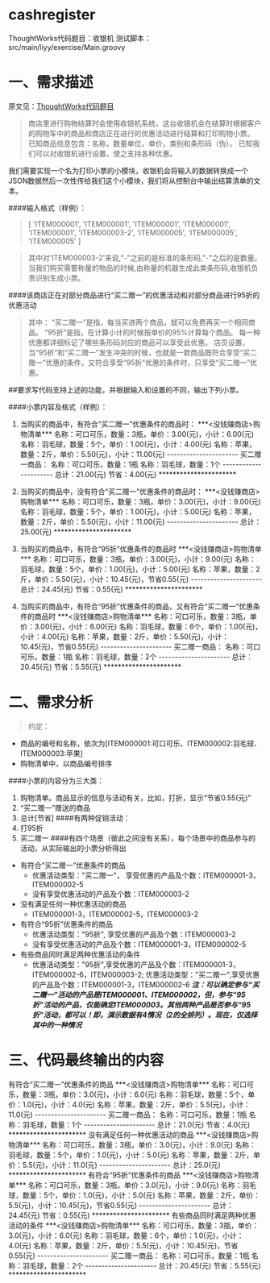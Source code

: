 # cashregister
ThoughtWorks代码题目：收银机
测试脚本：src/main/liyy/exercise/Main.groovy

# 一、需求描述
原文见：[ThoughtWorks代码题目](https://jinshuju.net/f/n0ddSe?from=groupmessage&isappinstalled=0)

>商店里进行购物结算时会使用收银机系统，这台收银机会在结算时根据客户的购物车中的商品和商店正在进行的优惠活动进行结算和打印购物小票。
>已知商品信息包含：名称，数量单位，单价，类别和条形码（伪）。 
>已知我们可以对收银机进行设置，使之支持各种优惠。

我们需要实现一个名为打印小票的小模块，收银机会将输入的数据转换成一个JSON数据然后一次性传给我们这个小模块，我们将从控制台中输出结算清单的文本。

####输入格式（样例）：
>[
    'ITEM000001',
    'ITEM000001',
    'ITEM000001',
    'ITEM000001',
    'ITEM000001',
    'ITEM000003-2',
    'ITEM000005',
    'ITEM000005',
    'ITEM000005'
]

>其中对'ITEM000003-2'来说,"-"之前的是标准的条形码,"-"之后的是数量。 
>当我们购买需要称量的物品的时候,由称量的机器生成此类条形码,收银机负责识别生成小票。

####该商店正在对部分商品进行“买二赠一”的优惠活动和对部分商品进行95折的优惠活动
>其中：
“买二赠一”是指，每当买进两个商品，就可以免费再买一个相同商品。
“95折”是指，在计算小计的时候按单价的95%计算每个商品。
每一种优惠都详细标记了哪些条形码对应的商品可以享受此优惠。
店员设置，当“95折”和“买二赠一”发生冲突的时候，也就是一款商品既符合享受“买二赠一”优惠的条件，又符合享受“95折”优惠的条件时，只享受“买二赠一”优惠。

##要求写代码支持上述的功能，并根据输入和设置的不同，输出下列小票。

####小票内容及格式（样例）：

1. 当购买的商品中，有符合“买二赠一”优惠条件的商品时：
\*\*\*<没钱赚商店>购物清单\*\*\*
名称：可口可乐，数量：3瓶，单价：3.00(元)，小计：6.00(元)
名称：羽毛球，数量：5个，单价：1.00(元)，小计：4.00(元)
名称：苹果，数量：2斤，单价：5.50(元)，小计：11.00(元)
\-\-\-\-\-\-\-\-\-\-\-\-\-\-\-\-\-\-\-\-\-\-
买二赠一商品：
名称：可口可乐，数量：1瓶
名称：羽毛球，数量：1个
\-\-\-\-\-\-\-\-\-\-\-\-\-\-\-\-\-\-\-\-\-\-
总计：21.00(元)
节省：4.00(元)
\*\*\*\*\*\*\*\*\*\*\*\*\*\*\*\*\*\*\*\*\*\*

 

2. 当购买的商品中，没有符合“买二赠一”优惠条件的商品时：
\*\*\*<没钱赚商店>购物清单\*\*\*
名称：可口可乐，数量：3瓶，单价：3.00(元)，小计：9.00(元)
名称：羽毛球，数量：5个，单价：1.00(元)，小计：5.00(元)
名称：苹果，数量：2斤，单价：5.50(元)，小计：11.00(元)
\-\-\-\-\-\-\-\-\-\-\-\-\-\-\-\-\-\-\-\-\-\-
总计：25.00(元)
\*\*\*\*\*\*\*\*\*\*\*\*\*\*\*\*\*\*\*\*\*\*

 

3. 当购买的商品中，有符合“95折”优惠条件的商品时
\*\*\*<没钱赚商店>购物清单\*\*\*
名称：可口可乐，数量：3瓶，单价：3.00(元)，小计：9.00(元)
名称：羽毛球，数量：5个，单价：1.00(元)，小计：5.00(元)
名称：苹果，数量：2斤，单价：5.50(元)，小计：10.45(元)，节省0.55(元)
\-\-\-\-\-\-\-\-\-\-\-\-\-\-\-\-\-\-\-\-\-\-
总计：24.45(元)
节省：0.55(元)
\*\*\*\*\*\*\*\*\*\*\*\*\*\*\*\*\*\*\*\*\*\*

 

4. 当购买的商品中，有符合“95折”优惠条件的商品，又有符合“买二赠一”优惠条件的商品时
\*\*\*<没钱赚商店>购物清单\*\*\*
名称：可口可乐，数量：3瓶，单价：3.00(元)，小计：6.00(元)
名称：羽毛球，数量：6个，单价：1.00(元)，小计：4.00(元)
名称：苹果，数量：2斤，单价：5.50(元)，小计：10.45(元)，节省0.55(元)
\-\-\-\-\-\-\-\-\-\-\-\-\-\-\-\-\-\-\-\-\-\-
买二赠一商品：
名称：可口可乐，数量：1瓶
名称：羽毛球，数量：2个
\-\-\-\-\-\-\-\-\-\-\-\-\-\-\-\-\-\-\-\-\-\-
总计：20.45(元)
节省：5.55(元)
\*\*\*\*\*\*\*\*\*\*\*\*\*\*\*\*\*\*\*\*\*\*

# 二、需求分析
>约定：
  - 商品的编号和名称，依次为[ITEM000001:可口可乐、ITEM000002:羽毛球、ITEM000003:苹果]
  - 购物清单中，以商品编号排序

####小票的内容分为三大类：
1. 购物清单。商品显示的信息与活动有关，比如，打折，显示“节省0.55(元)”
2. “买二赠一”赠送的商品
3. 总计[节省]
####有两种促销活动：
1. 打95折
2. 买二赠一
####有四个场景（彼此之间没有关系），每个场景中的商品参与的活动，从实际输出的小票分析得出
  - 有符合“买二赠一”优惠条件的商品
      + 优惠活动类型："买二赠一"，
        享受优惠的产品及个数：ITEM000001-3，ITEM000002-5
      + 没有享受优惠活动的产品及个数：ITEM000003-2
  - 没有满足任何一种优惠活动的商品
      + ITEM000001-3，ITEM000002-5，ITEM000003-2
  - 有符合“95折”优惠条件的商品
     + 优惠活动类型："95折",
       享受优惠的产品及个数：ITEM000003-2
     + 没有享受优惠活动的产品及个数：ITEM000001-3，ITEM000002-5
  - 有些商品同时满足两种优惠活动的条件
     + 优惠活动类型："95折",享受优惠的产品及个数：ITEM000001-3，ITEM000002-6，ITEM000003-2;
       优惠活动类型："买二赠一",享受优惠的产品及个数：ITEM000001-3，ITEM000002-6
 ***注：可以确定参与“买二赠一”活动的产品是ITEM000001、ITEM000002，但，参与“95折”活动的产品，仅能确定ITEM000003。其他两种产品是否参与“95折”活动，都可以！即，演示数据有4情况（2的全排列）。现在，仅选择其中的一种情况***
       

# 三、代码最终输出的内容
有符合“买二赠一”优惠条件的商品
\*\*\*<没钱赚商店>购物清单\*\*\*
名称：可口可乐，数量：3瓶，单价：3.0(元)，小计：6.0(元)
名称：羽毛球，数量：5个，单价：1.0(元)，小计：4.0(元)
名称：苹果，数量：2斤，单价：5.5(元)，小计：11.0(元)
\-\-\-\-\-\-\-\-\-\-\-\-\-\-\-\-\-\-\-\-\-\-
买二赠一商品：
名称：可口可乐，数量：1瓶
名称：羽毛球，数量：1个
\-\-\-\-\-\-\-\-\-\-\-\-\-\-\-\-\-\-\-\-\-\-
总计：21.0(元)
节省：4.0(元)
\*\*\*\*\*\*\*\*\*\*\*\*\*\*\*\*\*\*\*\*\*\*
没有满足任何一种优惠活动的商品
\*\*\*<没钱赚商店>购物清单\*\*\*
名称：可口可乐，数量：3瓶，单价：3.0(元)，小计：9.0(元)
名称：羽毛球，数量：5个，单价：1.0(元)，小计：5.0(元)
名称：苹果，数量：2斤，单价：5.5(元)，小计：11.0(元)
\-\-\-\-\-\-\-\-\-\-\-\-\-\-\-\-\-\-\-\-\-\-
总计：25.0(元)
\*\*\*\*\*\*\*\*\*\*\*\*\*\*\*\*\*\*\*\*\*\*
有符合“95折”优惠条件的商品
\*\*\*<没钱赚商店>购物清单\*\*\*
名称：可口可乐，数量：3瓶，单价：3.0(元)，小计：9.0(元)
名称：羽毛球，数量：5个，单价：1.0(元)，小计：5.0(元)
名称：苹果，数量：2斤，单价：5.5(元)，小计：10.45(元)，节省0.55(元)
\-\-\-\-\-\-\-\-\-\-\-\-\-\-\-\-\-\-\-\-\-\-
总计：24.45(元)
节省：0.55(元)
\*\*\*\*\*\*\*\*\*\*\*\*\*\*\*\*\*\*\*\*\*\*
有些商品同时满足两种优惠活动的条件
\*\*\*<没钱赚商店>购物清单\*\*\*
名称：可口可乐，数量：3瓶，单价：3.0(元)，小计：6.0(元)
名称：羽毛球，数量：6个，单价：1.0(元)，小计：4.0(元)
名称：苹果，数量：2斤，单价：5.5(元)，小计：10.45(元)，节省0.55(元)
\-\-\-\-\-\-\-\-\-\-\-\-\-\-\-\-\-\-\-\-\-\-
买二赠一商品：
名称：可口可乐，数量：1瓶
名称：羽毛球，数量：2个
\-\-\-\-\-\-\-\-\-\-\-\-\-\-\-\-\-\-\-\-\-\-
总计：20.45(元)
节省：5.55(元)
\*\*\*\*\*\*\*\*\*\*\*\*\*\*\*\*\*\*\*\*\*\*
